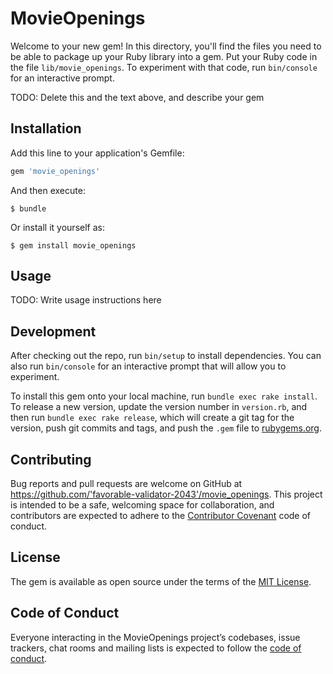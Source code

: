 # MovieOpenings

Welcome to your new gem! In this directory, you'll find the files you need to be able to package up your Ruby library into a gem. Put your Ruby code in the file `lib/movie_openings`. To experiment with that code, run `bin/console` for an interactive prompt.

TODO: Delete this and the text above, and describe your gem

## Installation

Add this line to your application's Gemfile:

```ruby
gem 'movie_openings'
```

And then execute:

    $ bundle

Or install it yourself as:

    $ gem install movie_openings

## Usage

TODO: Write usage instructions here

## Development

After checking out the repo, run `bin/setup` to install dependencies. You can also run `bin/console` for an interactive prompt that will allow you to experiment.

To install this gem onto your local machine, run `bundle exec rake install`. To release a new version, update the version number in `version.rb`, and then run `bundle exec rake release`, which will create a git tag for the version, push git commits and tags, and push the `.gem` file to [rubygems.org](https://rubygems.org).

## Contributing

Bug reports and pull requests are welcome on GitHub at https://github.com/'favorable-validator-2043'/movie_openings. This project is intended to be a safe, welcoming space for collaboration, and contributors are expected to adhere to the [Contributor Covenant](http://contributor-covenant.org) code of conduct.

## License

The gem is available as open source under the terms of the [MIT License](https://opensource.org/licenses/MIT).

## Code of Conduct

Everyone interacting in the MovieOpenings project’s codebases, issue trackers, chat rooms and mailing lists is expected to follow the [code of conduct](https://github.com/'favorable-validator-2043'/movie_openings/blob/master/CODE_OF_CONDUCT.md).
